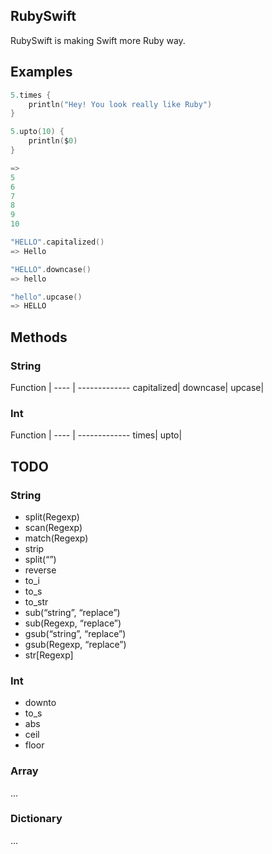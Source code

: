 ## RubySwift ##

RubySwift is making Swift more Ruby way.

## Examples ##
```swift
5.times {
    println("Hey! You look really like Ruby")
}

```

```swift
5.upto(10) {
    println($0)
}

=>
5
6
7
8
9
10
```

```swift
"HELLO".capitalized() 
=> Hello
```

```swift
"HELLO".downcase() 
=> hello
```

```swift
"hello".upcase() 
=> HELLO
```

## Methods ##
### String ###
Function | 
---- | -------------
capitalized|
downcase|
upcase|

### Int ###
Function | 
---- | -------------
times|
upto|

## TODO ##
### String ###
- split(Regexp)
- scan(Regexp)
- match(Regexp)
- strip
- split(“”)
- reverse
- to_i
- to_s
- to_str
- sub(“string”, “replace”)
- sub(Regexp, “replace”)
- gsub(“string”, “replace”)
- gsub(Regexp, “replace”)
- str[Regexp]

### Int ###
- downto
- to_s
- abs
- ceil
- floor

### Array ###
...

### Dictionary ###

...